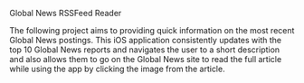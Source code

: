 
Global News RSSFeed Reader


The following project aims to providing quick information on the most recent Global News postings. 
This iOS application consistently updates with the top 10 Global News reports and navigates the user to a short description and also allows them to go on the Global
News site to read the full article while using the app by clicking the image from the article.
